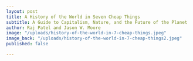 ```yaml
---
layout: post
title: A History of the World in Seven Cheap Things
subtitle: A Guide to Capitalism, Nature, and the Future of the Planet
author: Raj Patel and Jason W. Moore
image: "/uploads/history-of-the-world-in-7-cheap-things.jpeg"
image_back: "/uploads/history-of-the-world-in-7-cheap-things2.jpeg"
published: false

---
```


